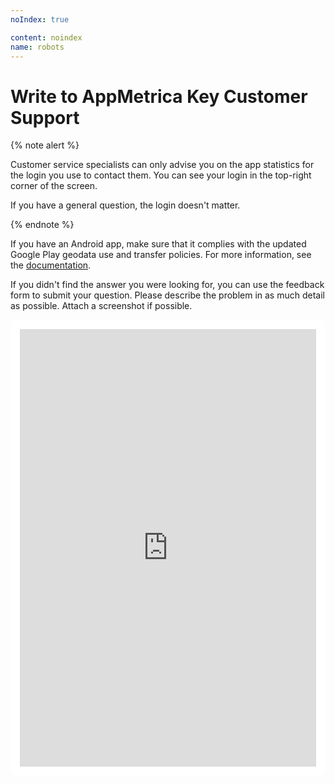 ```yaml
---
noIndex: true

content: noindex
name: robots
---
```


# Write to AppMetrica Key Customer Support

{% note alert %}

Customer service specialists can only advise you on the app statistics for the login you use to contact them. You can see your login in the top-right corner of the screen.

If you have a general question, the login doesn't matter.

{% endnote %}

If you have an Android app, make sure that it complies with the updated Google Play geodata use and transfer policies. For more information, see the [documentation](../data-security/requirements-google-play.md).

If you didn't find the answer you were looking for, you can use the feedback form to submit your question. Please describe the problem in as much detail as possible. Attach a screenshot if possible.

<div style="padding: 15px;
     margin: 10px 0;
     background: #FFFFFF;
     border-radius: 10px;
     border: 1px solid var(--yc-color-line-generic);">
  <iframe style="background: #FFFFFF;"
        height="700"
        width="100%"
        frameborder="0"
        src="https://forms.yandex.ru/surveys/10036968.fab30227358f3ca452fc6248e7da1ad2e66d40c8/?&iframe=1&lang={{ locale }}">
  </iframe>
</div>
